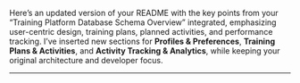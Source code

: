 Here’s an updated version of your README with the key points from your “Training Platform Database Schema Overview” integrated, emphasizing user-centric design, training plans, planned activities, and performance tracking. I’ve inserted new sections for **Profiles & Preferences**, **Training Plans & Activities**, and **Activity Tracking & Analytics**, while keeping your original architecture and developer focus.

---
